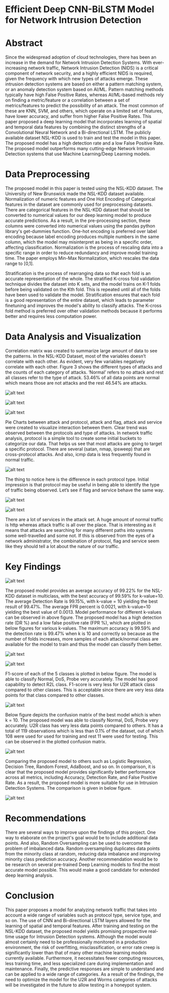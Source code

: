 # Efficient Deep CNN-BiLSTM Model for Network Intrusion Detection
# Abstract

Since the widespread adoption of cloud technologies, there has been an increase in the demand for Network Intrusion Detection Systems. With ever-increasing network traffic, Network Intrusion Detection (NIDS) is a critical component of network security, and a highly efficient NIDS is required, given the frequency with which new types of attacks emerge. These intrusion detection systems are based on either a pattern matching system, or an anomaly detection system based on AI/ML. Pattern matching methods typically have high False Positive Rates, whereas AI/ML-based methods rely on finding a metric/feature or a correlation between a set of metrics/features to predict the possibility of an attack. The most common of these are KNN, SVM, and others, which operate on a limited set of features, have lower accuracy, and suffer from higher False Positive Rates. This paper proposed a deep learning model that incorporates learning of spatial and temporal data features by combining the distinct strengths of a Convolutional Neural Network and a Bi-directional LSTM. The publicly available dataset NSL-KDD is used to train and test the model in this paper. The proposed model has a high detection rate and a low False Positive Rate. The proposed model outperforms many cutting-edge Network Intrusion Detection systems that use Machine Learning/Deep Learning models.

# Data Preprocessing

The proposed model in this paper is tested using the NSL-KDD dataset. The University of New Brunswick made the NSL-KDD dataset available. Normalization of numeric features and One Hot Encoding of Categorical features in the dataset are commonly used for preprocessing datasets. There are categorical features in the NSL-KDD dataset that should be converted to numerical values for our deep learning model to produce accurate predictions. As a result, in the pre-processing section, these columns were converted into numerical values using the pandas python library's get-dummies function. One-hot encoding is preferred over label encoding because label encoding produces multiple numbers in the same column, which the model may misinterpret as being in a specific order, affecting classification. Normalization is the process of rescaling data into a specific range in order to reduce redundancy and improve model training time. The paper employs Min-Max Normalization, which rescales the data range to [0,1].

Stratification is the process of rearranging data so that each fold is an accurate representation of the whole. The stratified K-cross fold validation technique divides the dataset into K sets, and the model trains on K-1 folds before being validated on the Kth fold. This is repeated until all of the folds have been used to validate the model. Stratification ensures that each fold is a good representation of the entire dataset, which leads to parameter finetuning and improves the model's ability to classify attacks. The K-cross fold method is preferred over other validation methods because it performs better and requires less computation power.

# Data Analysis and Visualization

Correlation matrix was created to summarize large amount of data to see the patterns. In the NSL-KDD Dataset, most of the variables doesn’t correlate with each other. As evident, very few variables negatively correlate with each other. Figure 3 shows the different types of attacks and the counts of each category of attacks. ‘Normal’ refers to no attack and rest all classes refer to the type of attack. 53.46% of all data points are normal which means those are not attacks and the rest 46.54% are attacks.

![alt text](/Plots/2.png)

![alt text](/Plots/3.png)

![alt text](/Plots/4.png)

Pie Charts between attack and protocol, attack and flag, attack and service were created to visualize interaction between them. Clear trend was observed between the protocols and type of attacks. In network traffic analysis, protocol is a simple tool to create some initial buckets to categorize our data. That helps us see that most attacks are going to target a specific protocol. There are several (satan, nmap, ipsweep) that are cross-protocol attacks. And also, icmp data is less frequently found in normal traffic.

![alt text](/Plots/5.png)

The thing to notice here is the difference in each protocol type. Initial impression is that protocol may be useful in being able to identify the type of traffic being observed. Let’s see if flag and service behave the same way.

![alt text](/Plots/6.png)

![alt text](/Plots/7.png)

There are a lot of services in the attack set. A huge amount of normal traffic is http whereas attack traffic is all over the place. That is interesting as it means that attacks are searching for many different paths into systems some well-travelled and some not. If this is observed from the eyes of a network administrator, the combination of protocol, flag and service seem like they should tell a lot about the nature of our traffic.

# Key Findings

![alt text](/Plots/Multiclass_Classification_Results.png)

The proposed model provides an average accuracy of 99.22% for the NSL-KDD dataset in multiclass, with the best accuracy of 99.59% for k-value=10. The average Detection Rate is 99.15%, with k-value = 10 yielding the best result of 99.47%. The average FPR percent is 0.0021, with k-value=10 yielding the best value of 0.0013. Model performance for different k-values can be observed in above figure. The proposed model has a high detection rate (DR %) and a low false positive rate (FPR %), which are plotted in below figures for various k-values. The maximum accuracy is 99.59% and the detection rate is 99.47% when k is 10 and correctly so because as the number of folds increases, more samples of each attack/normal class are available for the model to train and thus the model can classify them better.

![alt text](/Plots/Detection_Rate_Plot.png)

![alt text](/Plots/False_Positive_Rate_Plot.png)

F1-score of each of the 5 classes is plotted in below figure. The model is able to classify Normal, DoS, Probe very accurately. The model has good capability to detect R2L class. F1-score is very less for U2R attack class compared to other classes. This is acceptable since there are very less data points for that class compared to other classes.

![alt text](/Plots/F1-score_Plot.png)

Below figure depicts the confusion matrix of the best model which is when k = 10. The proposed model was able to classify Normal, DoS, Probe very accurately. U2R class has very less data points compared to others. It has a total of 119 observations which is less than 0.1% of the dataset, out of which 108 were used for used for training and rest 11 were used for testing. This can be observed in the plotted confusion matrix.

![alt text](/Plots/Confusion_Matrix.png)

Comparing the proposed model to others such as Logistic Regression, Decision Tree, Random Forest, AdaBoost, and so on. In comparison, it is clear that the proposed model provides significantly better performance across all metrics, including Accuracy, Detection Rate, and False Positive Rate. As a result, the proposed model is more suitable for use in Intrusion Detection Systems. The comparison is given in below figure.

![alt text](/Plots/Comparison_with_other_models.png)



# Recommendations

There are several ways to improve upon the findings of this project. One way to elaborate on the project's goal would be to include additional data points. And also, Random Oversampling can be used to overcome the problem of imbalanced data. Random oversampling duplicates data points from the minority class at random, reducing data imbalance and improving minority class prediction accuracy. Another recommendation would be to be research on several pre-trained Deep Learning models to find the most accurate model possible. This would make a good candidate for extended deep learning analysis.

# Conclusion

This paper proposes a model for analyzing network traffic that takes into account a wide range of variables such as protocol type, service type, and so on. The use of CNN and Bi-directional LSTM layers allowed for the learning of spatial and temporal features. After training and testing on the NSL-KDD dataset, the proposed model yields promising prospective real-time usage for Intrusion Detection systems. Although the model would almost certainly need to be professionally monitored in a production environment, the risk of overfitting, misclassification, or error rate creep is significantly lower than that of many other machine learning models currently available. Furthermore, it necessitates fewer computing resources, less training time, and less specialized care during implementation and maintenance. Finally, the predictive responses are simple to understand and can be applied to a wide range of categories. As a result of the findings, the need to optimize the model for the U2R and Worms categories of attacks will be investigated in the future to allow testing in a honeypot system.